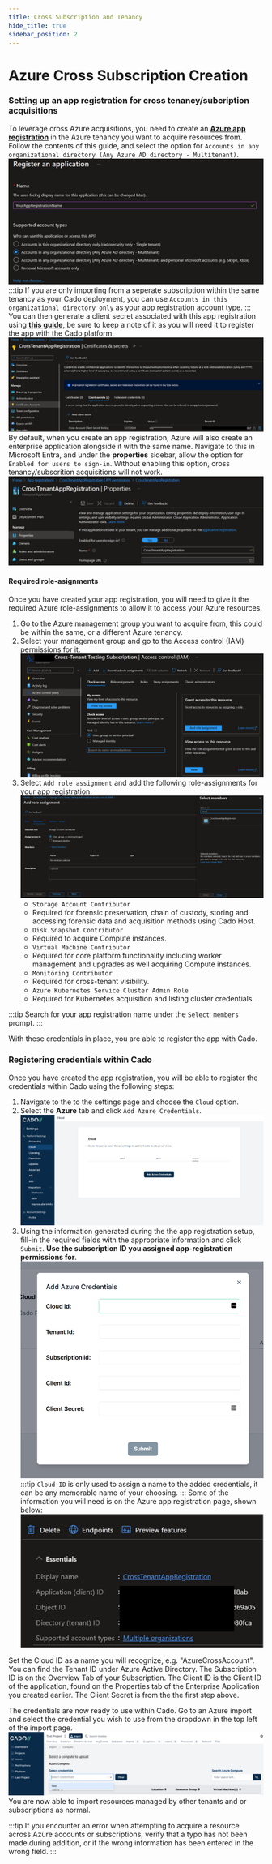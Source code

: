 ```yaml
---
title: Cross Subscription and Tenancy
hide_title: true
sidebar_position: 2
---
```


# Azure Cross Subscription Creation

### Setting up an app registration for cross tenancy/subcription acquisitions
To leverage cross Azure acquisitions, you need to create an **[Azure app registration](https://docs.microsoft.com/en-us/azure/active-directory/develop/quickstart-register-app)** in the Azure tenancy you want to acquire resources from.  Follow the contents of this guide, and select the option for `Accounts in any organizational directory (Any Azure AD directory - Multitenant)`. ![Azure App Registration](/img/azure-registering-app.png)  
:::tip
If you are only importing from a seperate subscription within the same tenancy as your Cado deployment, you can use `Accounts in this organizational directory only` as your app registration account type.
:::
You can then generate a client secret associated with this app registration using **[this guide](https://docs.microsoft.com/en-us/azure/active-directory/develop/quickstart-register-app#add-credentials)**, be sure to keep a note of it as you will need it to register the app with the Cado platform. ![Creating a client secret](/img/azure-creating-client-secret.png)
By default, when you create an app registration, Azure will also create an enterprise application alongside it with the same name.
Navigate to this in Microsoft Entra, and under the **properties** sidebar, allow the option for `Enabled for users to sign-in`.  Without enabling this option, cross tenancy/subscrition acquisitions will not work.
![Azure Enterprise App Registration Permission](/img/azure-enterprise-app-permission.png) 

#### Required role-asignments
Once you have created your app registration, you will need to give it the required Azure role-assignments to allow it to access your Azure resources.

1. Go to the Azure management group you want to acquire from, this could be within the same, or a different Azure tenancy.
2. Select your management group and go to the Access control (IAM) permissions for it. ![Adding IAM permissions](/img/azure-adding-subscription-permissions.png)
3. Select `Add role assignment` and add the following role-assignments for your app registration: ![Adding IAM permissions to app registration](/img/azure-adding-permissions-to-app-registration.png)
    - `Storage Account Contributor`
    - Required for forensic preservation, chain of custody, storing and accessing forensic data and acquisition methods using Cado Host.
    - `Disk Snapshot Contributor`
    - Required to acquire Compute instances.
    - `Virtual Machine Contributor`
    - Required for core platform functionality including worker management and upgrades as well acquiring Compute instances.
    - `Monitoring Contributor`
    - Required for cross-tenant visibility.
    - `Azure Kubernetes Service Cluster Admin Role`
    - Required for Kubernetes acquisition and listing cluster credentials.

:::tip
Search for your app registration name under the `Select members` prompt.
:::

With these credentials in place, you are able to register the app with Cado.

### Registering credentials within Cado
Once you have created the app registration, you will be able to register the credentials within Cado using the following steps:

1. Navigate to the to the settings page and choose the `Cloud` option.
2. Select the **Azure** tab and click `Add Azure Credentials`. ![Azure Credentials Page](/img/azure-creds-page.png)
3. Using the information generated during the the app registration setup, fill-in the required fields with the appropriate information and click `Submit`.  **Use the subscription ID you assigned app-registration permissions for**. ![Azure Credentials Insertion Page](/img/azure-insert-custom-creds.png)
:::tip
`Cloud ID` is only used to assign a name to the added credentials, it can be any memorable name of your choosing.
:::
Some of the information you will need is on the Azure app registration page, shown below: ![Azure App Registration Page](/img/azure-app-registration-info.png)

Set the Cloud ID as a name you will recognize, e.g. "AzureCrossAccount".
You can find the Tenant ID under Azure Active Directory.
The Subscription ID is on the Overview Tab of your Subscription.
The Client ID is the Client ID of the application, found on the Properties tab of the Enterprise Application you created earlier.
The Client Secret is from the the first step above.

The credentials are now ready to use within Cado.  Go to an Azure import and select the credential you wish to use from the dropdown in the top left of the import page. ![Using Custom Azure Credentials](/img/azure-using-custom-credentials.png)  You are now able to import resources managed by other tenants and or subscriptions as normal.

:::tip
If you encounter an error when attempting to acquire a resource across Azure accounts or subscriptions, verify that a typo has not been made during addition, or if the wrong information has been entered in the wrong field.
:::
